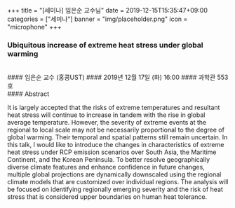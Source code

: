 +++
title = "[세미나] 임은순 교수님"
date = 2019-12-15T15:35:47+09:00
categories = ["세미나"]
banner = "img/placeholder.png"
icon = "microphone"
+++
###  Ubiquitous increase of extreme heat stress under global warming
<br>
#### 임은순 교수 (홍콩UST)
#### 2019년 12월 17일 (화) 16:00
#### 과학관 553호
<br>
#### Abstract

It is largely accepted that the risks of extreme temperatures and resultant heat stress will continue to increase in tandem with the rise in global average temperature. However, the severity of extreme events at the regional to local scale may not be necessarily proportional to the degree of global warming. Their temporal and spatial patterns still remain uncertain. In this talk, I would like to introduce the changes in characteristics of extreme heat stress under RCP emission scenarios over South Asia, the Maritime Continent, and the Korean Peninsula. To better resolve geographically diverse climate features and enhance confidence in future changes, multiple global projections are dynamically downscaled using the regional climate models that are customized over individual regions. The analysis will be focused on identifying regionally emerging severity and the risk of heat stress that is considered upper boundaries on human heat tolerance.
